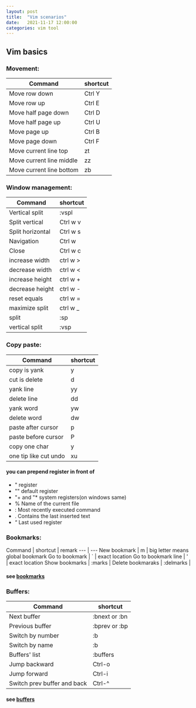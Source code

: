 ```yaml
---
layout: post
title:  "Vim scenarios"
date:   2021-11-17 12:00:00
categories: vim tool
---
```




## Vim basics


### Movement:

Command | shortcut
 --- | --- 
Move row down | Ctrl Y
Move row up | Ctrl E
Move half page down | Ctrl D 
Move half page up | Ctrl U
Move page up | Ctrl B
Move page down | Ctrl F
Move current line top | zt
Move current line middle | zz
Move current line bottom | zb


### Window management:

Command | shortcut
 --- | --- 
Vertical split | :vspl
Split vertical | Ctrl w v
Split horizontal | Ctrl w s
Navigation | Ctrl w <directionkey>
Close | Ctrl w c
increase width | ctrl w >
decrease width | ctrl w <
increase height | ctrl w +
decrease height | ctrl w - 
reset equals | ctrl w = 
maximize split | ctrl w _ 
split | :sp <file>
vertical split | :vsp <file>


### Copy paste:

Command | shortcut
 --- | --- 
copy is yank | y
cut is delete | d
yank line | yy
delete line | dd
yank word | yw
delete word | dw
paste after cursor | p
paste before cursor | P
copy one char | y
one tip like cut undo | <Nr>xu

#### you can prepend register in front of
* "<letter>	register
* ""		default register
* "+ and "*	system registers(on windows same)
* % Name of the current file
* : Most recently executed command
* . Contains the last inserted text
* “ Last used register


### Bookmarks:

Command | shortcut | remark
 --- | --- 
New bookmark | m<letter> | big letter means global bookmark
Go to bookmark | `<letter> | exact location
Go to bookmark line | '<letter> | exact location
Show bookmarks | :marks | 
Delete bookmaraks | :delmarks <letters> | 

#### see [bookmarks]

### Buffers:

Command | shortcut
 --- | ---
Next buffer | :bnext or :bn
Previous buffer | :bprev or :bp
Switch by number | :b<nr>
Switch by name | :b <part of name>
Buffers' list | :buffers
Jump backward | Ctrl-o
Jump forward | Ctrl-i
Switch prev buffer and back | Ctrl-^

#### see [buffers]

[bookmarks]: https://www.tutorialspoint.com/vim/vim_markers.htm 
[buffers]: https://vim.fandom.com/wiki/Buffers


